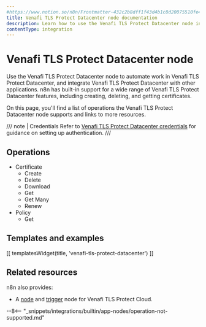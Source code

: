```yaml
---
#https://www.notion.so/n8n/Frontmatter-432c2b8dff1f43d4b1c8d20075510fe4
title: Venafi TLS Protect Datacenter node documentation
description: Learn how to use the Venafi TLS Protect Datacenter node in n8n. Follow technical documentation to integrate Venafi TLS Protect Datacenter node into your workflows.
contentType: integration
---
```

<!-- vale off -->
<!-- disabled vale because of "Datacenter" Don't want to general approve it, but it's the brand name -->
# Venafi TLS Protect Datacenter node

Use the Venafi TLS Protect Datacenter node to automate work in Venafi TLS Protect Datacenter, and integrate Venafi TLS Protect Datacenter with other applications. n8n has built-in support for a wide range of Venafi TLS Protect Datacenter features, including creating, deleting, and getting certificates. 

On this page, you'll find a list of operations the Venafi TLS Protect Datacenter node supports and links to more resources.

/// note | Credentials
Refer to [Venafi TLS Protect Datacenter credentials](/integrations/builtin/credentials/venafitlsprotectdatacenter/) for guidance on setting up authentication. 
///

## Operations

* Certificate
	* Create
	* Delete
	* Download
	* Get
	* Get Many
	* Renew
* Policy
	* Get

## Templates and examples

<!-- see https://www.notion.so/n8n/Pull-in-templates-for-the-integrations-pages-37c716837b804d30a33b47475f6e3780 -->
[[ templatesWidget(title, 'venafi-tls-protect-datacenter') ]]

## Related resources

n8n also provides:

* A [node](/integrations/builtin/app-nodes/n8n-nodes-base.venafitlsprotectcloud/) and [trigger](/integrations/builtin/trigger-nodes/n8n-nodes-base.venafitlsprotectcloudtrigger/) node for Venafi TLS Protect Cloud.

<!-- vale on -->

--8<-- "_snippets/integrations/builtin/app-nodes/operation-not-supported.md"
